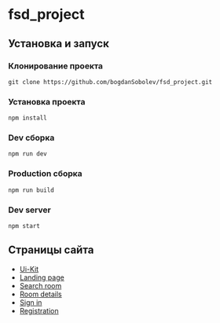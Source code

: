 # fsd_project

## Установка и запуск

### Клонирование проекта
    git clone https://github.com/bogdanSobolev/fsd_project.git
### Установка проекта
    npm install
### Dev сборка
    npm run dev
### Production сборка
    npm run build
### Dev server
    npm start

## Страницы сайта
- [Ui-Kit](https://bogdansobolev.github.io/fsd_project_result/ui.html)
- [Landing page](https://bogdansobolev.github.io/fsd_project_result)
- [Search room](https://bogdansobolev.github.io/fsd_project_result/search_room.html)
- [Room details](https://bogdansobolev.github.io/fsd_project_result/room_details.html)
- [Sign in](https://bogdansobolev.github.io/fsd_project_result/sign_in.html)
- [Registration](https://bogdansobolev.github.io/fsd_project_result/registration.html)
